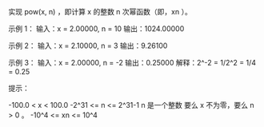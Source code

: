 实现 pow(x, n) ，即计算 x 的整数 n 次幂函数（即，xn ）。

示例 1：
输入：x = 2.00000, n = 10
输出：1024.00000

示例 2：
输入：x = 2.10000, n = 3
输出：9.26100

示例 3：
输入：x = 2.00000, n = -2
输出：0.25000
解释：2^-2 = 1/2^2 = 1/4 = 0.25

提示：

-100.0 < x < 100.0
-2^31 <= n <= 2^31-1
n 是一个整数
要么 x 不为零，要么 n > 0 。
-10^4 <= xn <= 10^4
